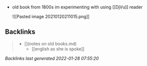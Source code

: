 - old book from 1800s im experimenting with using [[DjVu]] reader
  
  
  ![[Pasted image 20210120211015.png]]
## Backlinks

> - [](notes on old books.md)
>   - [[english as she is spoke]]

_Backlinks last generated 2022-01-28 07:55:20_